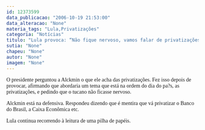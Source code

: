 ```yaml
---
id: 12373599
data_publicacao: "2006-10-19 21:53:00"
data_alteracao: "None"
materia_tags: "Lula,Privatizações"
categoria: "Notícias"
titulo: "Lula provoca: “Não fique nervoso, vamos falar de privatizações???"
sutia: "None"
chapeu: "None"
autor: "None"
imagem: "None"
---
```

<p><P><FONT face=Verdana>O presidente perguntou a Alckmin o que ele acha das privatizações. Fez isso depois de provocar, afirmando que abordaria um tema que está na ordem do dia do pa?s, as privatizações, e pedindo que o tucano não ficasse nervoso.</FONT></P></p>
<p><P><FONT face=Verdana>Alckmin está na defensiva. Respondeu dizendo que é mentira que vá privatizar o Banco do Brasil, a Caixa Econômica etc.</FONT></P></p>
<p><P><FONT face=Verdana>Lula continua recorrendo à leitura de uma pilha de papéis.</FONT></P> </p>
